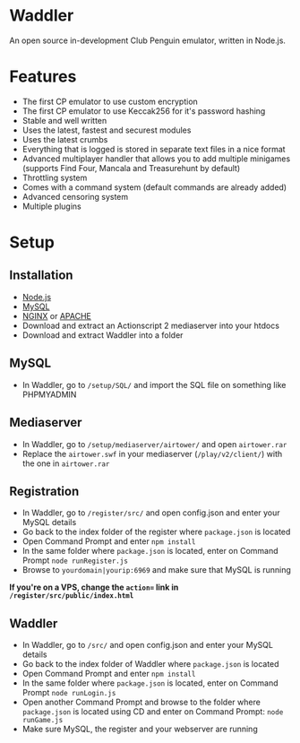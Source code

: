 # Waddler

An open source in-development Club Penguin emulator, written in Node.js.

# Features

* The first CP emulator to use custom encryption
* The first CP emulator to use Keccak256 for it's password hashing
* Stable and well written
* Uses the latest, fastest and securest modules
* Uses the latest crumbs
* Everything that is logged is stored in separate text files in a nice format
* Advanced multiplayer handler that allows you to add multiple minigames (supports Find Four, Mancala and Treasurehunt by default)
* Throttling system
* Comes with a command system (default commands are already added)
* Advanced censoring system
* Multiple plugins

# Setup

## Installation
* [Node.js](https://nodejs.org/en/)
* [MySQL](https://www.mysql.com)
* [NGINX](https://www.nginx.com) or [APACHE](https://httpd.apache.org)
* Download and extract an Actionscript 2 mediaserver into your htdocs
* Download and extract Waddler into a folder

## MySQL
* In Waddler, go to `/setup/SQL/` and import the SQL file on something like PHPMYADMIN

## Mediaserver
* In Waddler, go to `/setup/mediaserver/airtower/` and open `airtower.rar`
* Replace the `airtower.swf` in your mediaserver (`/play/v2/client/`) with the one in `airtower.rar`

## Registration
* In Waddler, go to `/register/src/` and open config.json and enter your MySQL details
* Go back to the index folder of the register where `package.json` is located
* Open Command Prompt and enter `npm install`
* In the same folder where `package.json` is located, enter on Command Prompt `node runRegister.js`
* Browse to `yourdomain|yourip:6969` and make sure that MySQL is running

<b>If you're on a VPS, change the `action=` link in `/register/src/public/index.html`</b>

## Waddler
* In Waddler, go to `/src/` and open config.json and enter your MySQL details
* Go back to the index folder of Waddler where `package.json` is located
* Open Command Prompt and enter `npm install`
* In the same folder where `package.json` is located, enter on Command Prompt `node runLogin.js`
* Open another Command Prompt and browse to the folder where `package.json` is located using CD and enter on Command Prompt: `node runGame.js`
* Make sure MySQL, the register and your webserver are running